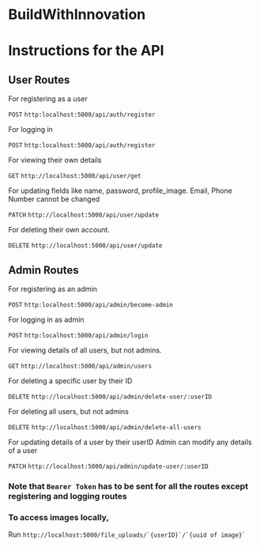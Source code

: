 # BuildWithInnovation

# Instructions for the API

## User Routes
For registering as a user

```POST``` ```http:localhost:5000/api/auth/register```

For logging in

```POST``` ```http:localhost:5000/api/auth/register```

For viewing their own details

```GET``` ```http://localhost:5000/api/user/get```

For updating fields like name, password, profile_image. Email, Phone Number cannot be changed

```PATCH``` ```http://localhost:5000/api/user/update```


For deleting their own account.

```DELETE``` ```http://localhost:5000/api/user/update```

## Admin Routes
For registering as an admin

```POST``` ```http:localhost:5000/api/admin/become-admin```

For logging in as admin

```POST``` ```http:localhost:5000/api/admin/login```

For viewing details of all users, but not admins.

```GET``` ```http://localhost:5000/api/admin/users```

For deleting a specific user by their ID

```DELETE``` ```http://localhost:5000/api/admin/delete-user/:userID```

For deleting all users, but not admins

```DELETE``` ```http://localhost:5000/api/admin/delete-all-users```

For updating details of a user by their userID
Admin can modify any details of a user

```PATCH``` ```http://localhost:5000/api/admin/update-user/:userID```

### Note that ```Bearer Token``` has to be sent for all the routes except registering and logging routes
### To access images locally, 
Run
```http://localhost:5000/file_uploads/`{userID}`/`{uuid of image}` ```









